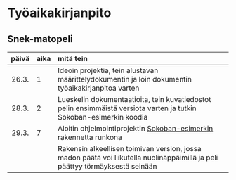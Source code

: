 # Työaikakirjanpito

## Snek-matopeli

| päivä | aika | mitä tein  |
| :----:|:-----| :-----|
| 26.3. | 1    | Ideoin projektia, tein alustavan määrittelydokumentin ja loin dokumentin työaikakirjanpitoa varten
| 28.3. | 2    | Lueskelin dokumentaatioita, tein kuvatiedostot pelin ensimmäistä versiota varten ja tutkin Sokoban-esimerkin koodia
| 29.3. | 7    | Aloitin ohjelmointiprojektin [Sokoban-esimerkin](https://github.com/ohjelmistotekniikka-hy/pygame-sokoban) rakennetta runkona
|       |      | Rakensin alkeellisen toimivan version, jossa madon päätä voi liikutella nuolinäppäimillä ja peli päättyy törmäyksestä seinään

